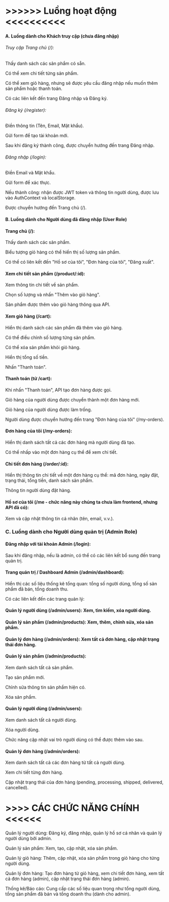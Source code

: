 # **>>>>>> Luồng hoạt động <<<<<<<<<<**



#### A. Luồng dành cho Khách truy cập (chưa đăng nhập)

###### Truy cập Trang chủ (/):



Thấy danh sách các sản phẩm có sẵn.



Có thể xem chi tiết từng sản phẩm.



Có thể xem giỏ hàng, nhưng sẽ được yêu cầu đăng nhập nếu muốn thêm sản phẩm hoặc thanh toán.



Có các liên kết đến trang Đăng nhập và Đăng ký.



###### Đăng ký (/register):



Điền thông tin (Tên, Email, Mật khẩu).



Gửi form để tạo tài khoản mới.



Sau khi đăng ký thành công, được chuyển hướng đến trang Đăng nhập.



###### Đăng nhập (/login):



Điền Email và Mật khẩu.



Gửi form để xác thực.



Nếu thành công: nhận được JWT token và thông tin người dùng, được lưu vào AuthContext và localStorage.



Được chuyển hướng đến Trang chủ (/).



#### B. Luồng dành cho Người dùng đã đăng nhập (User Role)

#### Trang chủ (/):



Thấy danh sách các sản phẩm.



Biểu tượng giỏ hàng có thể hiển thị số lượng sản phẩm.



Có thể có liên kết đến "Hồ sơ của tôi", "Đơn hàng của tôi", "Đăng xuất".



#### Xem chi tiết sản phẩm (/product/:id):



Xem thông tin chi tiết về sản phẩm.



Chọn số lượng và nhấn "Thêm vào giỏ hàng".



Sản phẩm được thêm vào giỏ hàng thông qua API.



#### Xem giỏ hàng (/cart):



Hiển thị danh sách các sản phẩm đã thêm vào giỏ hàng.



Có thể điều chỉnh số lượng từng sản phẩm.



Có thể xóa sản phẩm khỏi giỏ hàng.



Hiển thị tổng số tiền.



Nhấn "Thanh toán".



#### Thanh toán (từ /cart):



Khi nhấn "Thanh toán", API tạo đơn hàng được gọi.



Giỏ hàng của người dùng được chuyển thành một đơn hàng mới.



Giỏ hàng của người dùng được làm trống.



Người dùng được chuyển hướng đến trang "Đơn hàng của tôi" (/my-orders).



#### Đơn hàng của tôi (/my-orders):



Hiển thị danh sách tất cả các đơn hàng mà người dùng đã tạo.



Có thể nhấp vào một đơn hàng cụ thể để xem chi tiết.



#### Chi tiết đơn hàng (/order/:id):



Hiển thị thông tin chi tiết về một đơn hàng cụ thể: mã đơn hàng, ngày đặt, trạng thái, tổng tiền, danh sách sản phẩm.



Thông tin người dùng đặt hàng.



#### Hồ sơ của tôi (/me - chức năng này chúng ta chưa làm frontend, nhưng API đã có):



Xem và cập nhật thông tin cá nhân (tên, email, v.v.).



### C. Luồng dành cho Người dùng quản trị (Admin Role)

#### Đăng nhập với tài khoản Admin (/login):



Sau khi đăng nhập, nếu là admin, có thể có các liên kết bổ sung đến trang quản trị.



#### Trang quản trị / Dashboard Admin (/admin/dashboard):



Hiển thị các số liệu thống kê tổng quan: tổng số người dùng, tổng số sản phẩm đã bán, tổng doanh thu.



Có các liên kết đến các trang quản lý:



#### Quản lý người dùng (/admin/users): Xem, tìm kiếm, xóa người dùng.

#### 

#### Quản lý sản phẩm (/admin/products): Xem, thêm, chỉnh sửa, xóa sản phẩm.

#### 

#### Quản lý đơn hàng (/admin/orders): Xem tất cả đơn hàng, cập nhật trạng thái đơn hàng.

#### 

#### Quản lý sản phẩm (/admin/products):



Xem danh sách tất cả sản phẩm.



Tạo sản phẩm mới.



Chỉnh sửa thông tin sản phẩm hiện có.



Xóa sản phẩm.



#### Quản lý người dùng (/admin/users):



Xem danh sách tất cả người dùng.



Xóa người dùng.



Chức năng cập nhật vai trò người dùng có thể được thêm vào sau.



#### Quản lý đơn hàng (/admin/orders):



Xem danh sách tất cả các đơn hàng từ tất cả người dùng.



Xem chi tiết từng đơn hàng.



Cập nhật trạng thái của đơn hàng (pending, processing, shipped, delivered, cancelled).







# **>>>> CÁC CHỨC NĂNG CHÍNH <<<<<<**





Quản lý người dùng: Đăng ký, đăng nhập, quản lý hồ sơ cá nhân và quản lý người dùng bởi admin.



Quản lý sản phẩm: Xem, tạo, cập nhật, xóa sản phẩm.



Quản lý giỏ hàng: Thêm, cập nhật, xóa sản phẩm trong giỏ hàng cho từng người dùng.



Quản lý đơn hàng: Tạo đơn hàng từ giỏ hàng, xem chi tiết đơn hàng, xem tất cả đơn hàng (admin), cập nhật trạng thái đơn hàng (admin).



Thống kê/Báo cáo: Cung cấp các số liệu quan trọng như tổng người dùng, tổng sản phẩm đã bán và tổng doanh thu (dành cho admin).

